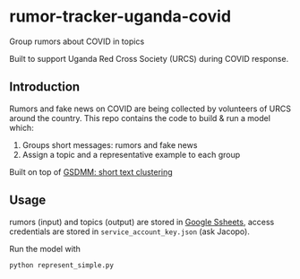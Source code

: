# rumor-tracker-uganda-covid
Group rumors about COVID in topics

Built to support Uganda Red Cross Society (URCS) during COVID response. 

## Introduction
Rumors and fake news on COVID are being collected by volunteers of URCS around the country. This repo contains the code to build & run a model which:
1. Groups short messages: rumors and fake news
2. Assign a topic and a representative example to each group

Built on top of [GSDMM: short text clustering](https://github.com/rwalk/gsdmm)

## Usage
rumors (input) and topics (output) are stored in [Google Ssheets](https://docs.google.com/spreadsheets/d/18PwsExSVerYzTxGxarLwyGkKIVT2QJCobCnoeLYXwjM/edit#gid=0), access credentials are stored in `service_account_key.json` (ask Jacopo).

Run the model with
```
python represent_simple.py
```
